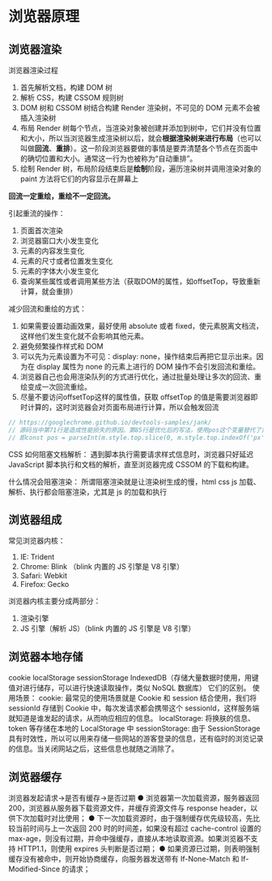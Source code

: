 # 浏览器原理

## 浏览器渲染

浏览器渲染过程

1. 首先解析文档，构建 DOM 树
2. 解析 CSS，构建 CSSOM 规则树
3. DOM 树和 CSSOM 树结合构建 Render 渲染树，不可见的 DOM 元素不会被插入渲染树
4. 布局 Render 树每个节点，当渲染对象被创建并添加到树中，它们并没有位置和大小，所以当浏览器生成渲染树以后，就会**根据渲染树来进行布局**（也可以叫做**回流**、**重排**）。这一阶段浏览器要做的事情是要弄清楚各个节点在页面中的确切位置和大小。通常这一行为也被称为“自动重排”。
5. 绘制 Render 树，布局阶段结束后是**绘制**阶段，遍历渲染树并调用渲染对象的 paint 方法将它们的内容显示在屏幕上

**回流一定重绘，重绘不一定回流。**

引起重流的操作：
1. 页面首次渲染
2. 浏览器窗口大小发生变化
3. 元素的内容发生变化
4. 元素的尺寸或者位置发生变化
5. 元素的字体大小发生变化
6. 查询某些属性或者调用某些方法（获取DOM的属性，如offsetTop，导致重新计算，就会重排）

减少回流和重绘的方式：

1. 如果需要设置动画效果，最好使用 absolute 或者 fixed，使元素脱离文档流，这样他们发生变化就不会影响其他元素。
2. 避免频繁操作样式和 DOM
3. 可以先为元素设置为不可见：display: none，操作结束后再把它显示出来。因为在 display 属性为 none 的元素上进行的 DOM 操作不会引发回流和重绘。
4. 浏览器自己也会用渲染队列的方式进行优化，通过批量处理让多次的回流、重绘变成一次回流重绘。
5. 尽量不要访问offsetTop这样的属性值，获取 offsetTop 的值是需要浏览器即时计算的，这时浏览器会对页面布局进行计算，所以会触发回流

```ts
// https://googlechrome.github.io/devtools-samples/jank/ 
// 源码当中第71行是造成性能损失的原因。第85行是优化后的写法，使用pos这个变量替代了对offsetTop的访问
// 即const pos = parseInt(m.style.top.slice(0, m.style.top.indexOf('px')))
```

CSS 如何阻塞文档解析：
遇到脚本执行需要请求样式信息时，浏览器只好延迟 JavaScript 脚本执行和文档的解析，直至浏览器完成 CSSOM 的下载和构建。

什么情况会阻塞渲染：
所谓阻塞渲染就是让渲染树生成的慢，html css js 加载、解析、执行都会阻塞渲染，尤其是 js 的加载和执行

## 浏览器组成

常见浏览器内核：

1. IE: Trident
2. Chrome: Blink （blink 内置的 JS 引擎是 V8 引擎）
3. Safari: Webkit
4. Firefox: Gecko

浏览器内核主要分成两部分：

1. 渲染引擎
2. JS 引擎（解析 JS）（blink 内置的 JS 引擎是 V8 引擎）

## 浏览器本地存储

cookie localStorage sessionStorage IndexedDB（存储大量数据时使用，⽤键值对进⾏储存，可以进⾏快速读取操作，类似 NoSQL 数据库）
它们的区别。
使用场景：
cookie:
最常见的使用场景就是 Cookie 和 session 结合使用，我们将 sessionId 存储到 Cookie 中，每次发请求都会携带这个 sessionId，这样服务端就知道是谁发起的请求，从而响应相应的信息。
localStorage:
将换肤的信息、token 等存储在本地的 LocalStorage 中
sessionStorage:
由于 SessionStorage 具有时效性，所以可以用来存储一些网站的游客登录的信息，还有临时的浏览记录的信息。当关闭网站之后，这些信息也就随之消除了。

## 浏览器缓存

浏览器发起请求->是否有缓存->是否过期
● 浏览器第一次加载资源，服务器返回 200，浏览器从服务器下载资源文件，并缓存资源文件与 response header，以供下次加载时对比使用；
● 下一次加载资源时，由于强制缓存优先级较高，先比较当前时间与上一次返回 200 时的时间差，如果没有超过 cache-control 设置的 max-age，则没有过期，并命中强缓存，直接从本地读取资源。如果浏览器不支持 HTTP1.1，则使用 expires 头判断是否过期；
● 如果资源已过期，则表明强制缓存没有被命中，则开始协商缓存，向服务器发送带有 If-None-Match 和 If-Modified-Since 的请求；
